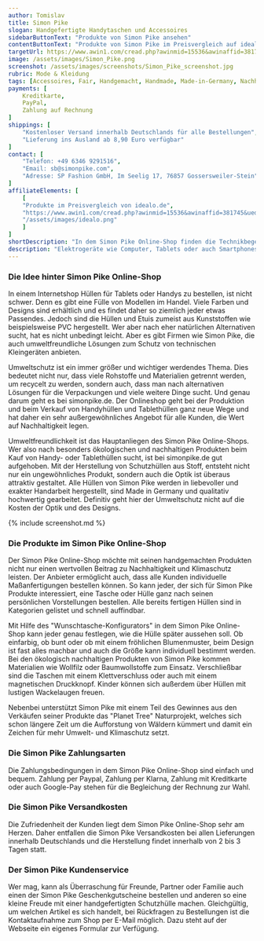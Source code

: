 ```yaml
---
author: Tomislav
title: Simon Pike
slogan: Handgefertigte Handytaschen und Accessoires
sidebarButtonText: "Produkte von Simon Pike ansehen"
contentButtonText: "Produkte von Simon Pike im Preisvergleich auf idealo.de ansehen"
targetUrl: https://www.awin1.com/cread.php?awinmid=15536&awinaffid=381745&ued=https%3A%2F%2Fwww.idealo.de%2Fpreisvergleich%2FMainSearchProductCategory.html%3Fq%3DSimon%2BPike
image: /assets/images/Simon_Pike.png
screenshot: /assets/images/screenshots/Simon_Pike_screenshot.jpg
rubric: Mode & Kleidung
tags: [Accessoires, Fair, Handgemacht, Handmade, Made-in-Germany, Nachhaltige-Produkte]
payments: [
    Kreditkarte,
    PayPal,
    Zahlung auf Rechnung
]
shippings: [
    "Kostenloser Versand innerhalb Deutschlands für alle Bestellungen",
    "Lieferung ins Ausland ab 8,90 Euro verfügbar"
]
contact: [
    "Telefon: +49 6346 9291516",
    "Email: sb@simonpike.com",
    "Adresse: SP Fashion GmbH, Im Seelig 17, 76857 Gossersweiler-Stein"
]
affiliateElements: [
    [
    "Produkte im Preisvergleich von idealo.de",
    "https://www.awin1.com/cread.php?awinmid=15536&awinaffid=381745&ued=https%3A%2F%2Fwww.idealo.de%2Fpreisvergleich%2FMainSearchProductCategory.html%3Fq%3DSimon%2BPike",
    "/assets/images/idealo.png"
    ]
]
shortDescription: "In dem Simon Pike Online-Shop finden die Technikbegeisterten die passenden handgemachten Handytaschen und Accessoires zum Schutz ihres Lieblingsstückes."
description: "Elektrogeräte wie Computer, Tablets oder auch Smartphones, sind mit empfindlicher Elektronik ausgestattet. Sie können, wenn sie hinfallen, nicht nur Funktionsstörungen erleiden, sondern auch unschöne Kratzer und Beschädigungen bekommen. Daher ist es ratsam und von Vorteil, die Geräte durch Taschen, Hüllen oder Etuis zu schützen. Tolle Lösungen dieser Art gibt es in dem Online-Shop Simon Pike."
---
```


### Die Idee hinter Simon Pike Online-Shop

In einem Internetshop Hüllen für Tablets oder Handys zu bestellen, ist nicht schwer. Denn es gibt eine Fülle von Modellen im Handel. Viele Farben und Designs sind erhältlich und es findet daher so ziemlich jeder etwas Passendes. Jedoch sind die Hüllen und Etuis zumeist aus Kunststoffen wie beispielsweise PVC hergestellt. Wer aber nach eher natürlichen Alternativen sucht, hat es nicht unbedingt leicht. Aber es gibt Firmen wie Simon Pike, die auch umweltfreundliche Lösungen zum Schutz von technischen Kleingeräten anbieten.

Umweltschutz ist ein immer größer und wichtiger werdendes Thema. Dies bedeutet nicht nur, dass viele Rohstoffe und Materialien getrennt werden, um recycelt zu werden, sondern auch, dass man nach alternativen Lösungen für die Verpackungen und viele weitere Dinge sucht. Und genau darum geht es bei simonpike.de. Der Onlineshop geht bei der Produktion und beim Verkauf von Handyhüllen und Tablethüllen ganz neue Wege und hat daher ein sehr außergewöhnliches Angebot für alle Kunden, die Wert auf Nachhaltigkeit legen.

Umweltfreundlichkeit ist das Hauptanliegen des Simon Pike Online-Shops. Wer also nach besonders ökologischen und nachhaltigen Produkten beim Kauf von Handy- oder Tablethüllen sucht, ist bei simonpike.de gut aufgehoben. Mit der Herstellung von Schutzhüllen aus Stoff, entsteht nicht nur ein ungewöhnliches Produkt, sondern auch die Optik ist überaus attraktiv gestaltet. Alle Hüllen von Simon Pike werden in liebevoller und exakter Handarbeit hergestellt, sind Made in Germany und qualitativ hochwertig gearbeitet. Definitiv geht hier der Umweltschutz nicht auf die Kosten der Optik und des Designs.

{% include screenshot.md %}

### Die Produkte im Simon Pike Online-Shop

Der Simon Pike Online-Shop möchte mit seinen handgemachten Produkten nicht nur einen wertvollen Beitrag zu Nachhaltigkeit und Klimaschutz leisten. Der Anbieter ermöglicht auch, dass alle Kunden individuelle Maßanfertigungen bestellen können. So kann jeder, der sich für Simon Pike Produkte interessiert, eine Tasche oder Hülle ganz nach seinen persönlichen Vorstellungen bestellen. Alle bereits fertigen Hüllen sind in Kategorien gelistet und schnell auffindbar.

Mit Hilfe des "Wunschtasche-Konfigurators" in dem Simon Pike Online-Shop kann jeder genau festlegen, wie die Hülle später aussehen soll. Ob einfarbig, ob bunt oder ob mit einem fröhlichen Blumenmuster, beim Design ist fast alles machbar und auch die Größe kann individuell bestimmt werden. Bei den ökologisch nachhaltigen Produkten von Simon Pike kommen Materialien wie Wollfilz oder Baumwollstoffe zum Einsatz. Verschließbar sind die Taschen mit einem Klettverschluss oder auch mit einem magnetischen Druckknopf. Kinder können sich außerdem über Hüllen mit lustigen Wackelaugen freuen.

Nebenbei unterstützt Simon Pike mit einem Teil des Gewinnes aus den Verkäufen seiner Produkte das "Planet Tree" Naturprojekt, welches sich schon längere Zeit um die Aufforstung von Wäldern kümmert und damit ein Zeichen für mehr Umwelt- und Klimaschutz setzt.

### Die Simon Pike Zahlungsarten

Die Zahlungsbedingungen in dem Simon Pike Online-Shop sind einfach und bequem. Zahlung per Paypal, Zahlung per Klarna, Zahlung mit Kreditkarte oder auch Google-Pay stehen für die Begleichung der Rechnung zur Wahl.

### Die Simon Pike Versandkosten

Die Zufriedenheit der Kunden liegt dem Simon Pike Online-Shop sehr am Herzen. Daher entfallen die Simon Pike Versandkosten bei allen Lieferungen innerhalb Deutschlands und die Herstellung findet innerhalb von 2 bis 3 Tagen statt.

### Der Simon Pike Kundenservice

Wer mag, kann als Überraschung für Freunde, Partner oder Familie auch einen der Simon Pike Geschenkgutscheine bestellen und anderen so eine kleine Freude mit einer handgefertigten Schutzhülle machen. Gleichgültig, um welchen Artikel es sich handelt, bei Rückfragen zu Bestellungen ist die Kontaktaufnahme zum Shop per E-Mail möglich. Dazu steht auf der Webseite ein eigenes Formular zur Verfügung.
